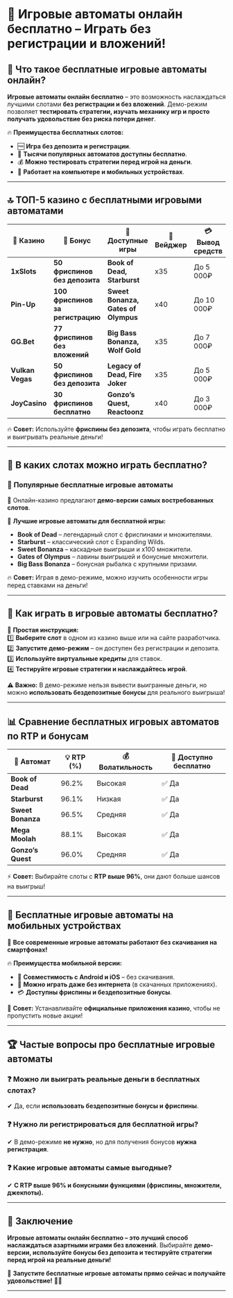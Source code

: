# 🎰 Игровые автоматы онлайн бесплатно – Играть без регистрации и вложений!  

## 🎯 Что такое бесплатные игровые автоматы онлайн?  

**Игровые автоматы онлайн бесплатно** – это возможность наслаждаться лучшими слотами **без регистрации и без вложений**. Демо-режим позволяет **тестировать стратегии, изучать механику игр и просто получать удовольствие без риска потери денег**.  

🔥 **Преимущества бесплатных слотов:**  
- 🆓 **Игра без депозита и регистрации**.  
- 🎰 **Тысячи популярных автоматов доступны бесплатно**.  
- 💰 **Можно тестировать стратегии перед игрой на деньги**.  
- 📱 **Работает на компьютере и мобильных устройствах**.  

---

## 🔝 ТОП-5 казино с бесплатными игровыми автоматами  

| 🎰 Казино | 🎁 Бонус | 🎡 Доступные игры | 🔄 Вейджер | 💳 Вывод средств |
|----------|---------|----------------|---------|------------------|
| **1xSlots** | **50 фриспинов без депозита** | **Book of Dead, Starburst** | x35 | До 5 000₽ |
| **Pin-Up** | **100 фриспинов за регистрацию** | **Sweet Bonanza, Gates of Olympus** | x40 | До 10 000₽ |
| **GG.Bet** | **77 фриспинов без вложений** | **Big Bass Bonanza, Wolf Gold** | x35 | До 7 000₽ |
| **Vulkan Vegas** | **50 фриспинов без депозита** | **Legacy of Dead, Fire Joker** | x35 | До 5 000₽ |
| **JoyCasino** | **30 фриспинов бесплатно** | **Gonzo’s Quest, Reactoonz** | x40 | До 3 000₽ |

🔥 **Совет:** Используйте **фриспины без депозита**, чтобы играть бесплатно и выигрывать реальные деньги!  

---

## 🎡 В каких слотах можно играть бесплатно?  

### 🎰 **Популярные бесплатные игровые автоматы**  
📌 Онлайн-казино предлагают **демо-версии самых востребованных слотов**.  

💎 **Лучшие игровые автоматы для бесплатной игры:**  
- **Book of Dead** – легендарный слот с фриспинами и множителями.  
- **Starburst** – классический слот с Expanding Wilds.  
- **Sweet Bonanza** – каскадные выигрыши и x100 множители.  
- **Gates of Olympus** – лавины выигрышей и бонусные множители.  
- **Big Bass Bonanza** – бонусная рыбалка с крупными призами.  

🔥 **Совет:** Играя в демо-режиме, можно изучить особенности игры перед ставками на деньги!  

---

## 🎁 Как играть в игровые автоматы бесплатно?  

🎯 **Простая инструкция:**  
1️⃣ **Выберите слот** в одном из казино выше или на сайте разработчика.  
2️⃣ **Запустите демо-режим** – он доступен без регистрации и депозита.  
3️⃣ **Используйте виртуальные кредиты** для ставок.  
4️⃣ **Тестируйте игровые стратегии и наслаждайтесь игрой**.  

⚠️ **Важно:** В демо-режиме нельзя вывести выигранные деньги, но можно **использовать бездепозитные бонусы** для реального выигрыша!  

---

## 📊 Сравнение бесплатных игровых автоматов по RTP и бонусам  

| 🎰 Автомат | 💡 RTP (%) | 💰 Волатильность | 📱 Доступно бесплатно |
|--------|----------|--------------|------------------|
| **Book of Dead** | 96.2% | Высокая | ✅ Да |
| **Starburst** | 96.1% | Низкая | ✅ Да |
| **Sweet Bonanza** | 96.5% | Средняя | ✅ Да |
| **Mega Moolah** | 88.1% | Высокая | ✅ Да |
| **Gonzo’s Quest** | 96.0% | Средняя | ✅ Да |

⚡ **Совет:** Выбирайте слоты с **RTP выше 96%**, они дают больше шансов на выигрыш!  

---

## 📱 Бесплатные игровые автоматы на мобильных устройствах  

🎰 **Все современные игровые автоматы работают без скачивания на смартфонах!**  

🔥 **Преимущества мобильной версии:**  
- 📲 **Совместимость с Android и iOS** – без скачивания.  
- 🎡 **Можно играть даже без интернета** (в скачанных приложениях).  
- 💳 **Доступны фриспины и бездепозитные бонусы**.  

🚀 **Совет:** Устанавливайте **официальные приложения казино**, чтобы не пропустить новые акции!  

---

## 🏆 Частые вопросы про бесплатные игровые автоматы  

### ❓ Можно ли выиграть реальные деньги в бесплатных слотах?  
✔ Да, если **использовать бездепозитные бонусы и фриспины**.  

### ❓ Нужно ли регистрироваться для бесплатной игры?  
✔ В демо-режиме **не нужно**, но для получения бонусов **нужна регистрация**.  

### ❓ Какие игровые автоматы самые выгодные?  
✔ **С RTP выше 96% и бонусными функциями (фриспины, множители, джекпоты).**  

---

## 🏁 Заключение  

**Игровые автоматы онлайн бесплатно – это лучший способ наслаждаться азартными играми без вложений**. Выбирайте **демо-версии, используйте бонусы без депозита и тестируйте стратегии перед игрой на реальные деньги!**  

🚀 **Запустите бесплатные игровые автоматы прямо сейчас и получайте удовольствие!** 🎰🔥  

---


